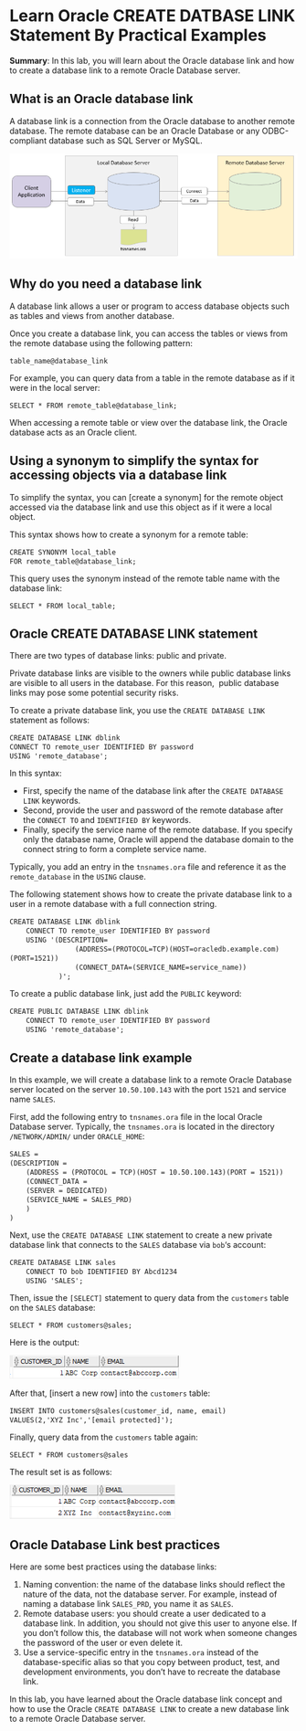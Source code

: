 # Learn Oracle CREATE DATBASE LINK Statement By Practical Examples
**Summary**: In this lab, you will learn about the Oracle database link and how to create a database link to a remote Oracle Database server.

What is an Oracle database link
-------------------------------

A database link is a connection from the Oracle database to another remote database. The remote database can be an Oracle Database or any ODBC-compliant database such as SQL Server or MySQL.

![Oracle Create Database Link](./images/Oracle-Create-Database-Link.png)

Why do you need a database link
-------------------------------

A database link allows a user or program to access database objects such as tables and views from another database.

Once you create a database link, you can access the tables or views from the remote database using the following pattern:

```
table_name@database_link
```


For example, you can query data from a table in the remote database as if it were in the local server:

```
SELECT * FROM remote_table@database_link;
```


When accessing a remote table or view over the database link, the Oracle database acts as an Oracle client.

Using a synonym to simplify the syntax for accessing objects via a database link
--------------------------------------------------------------------------------

To simplify the syntax, you can [create a synonym] for the remote object accessed via the database link and use this object as if it were a local object.

This syntax shows how to create a synonym for a remote table:

```
CREATE SYNONYM local_table
FOR remote_table@database_link;
```


This query uses the synonym instead of the remote table name with the database link:

```
SELECT * FROM local_table;
```


Oracle CREATE DATABASE LINK statement
-------------------------------------

There are two types of database links: public and private.

Private database links are visible to the owners while public database links are visible to all users in the database. For this reason,  public database links may pose some potential security risks.

To create a private database link, you use the `CREATE DATABASE LINK` statement as follows:

```
CREATE DATABASE LINK dblink
CONNECT TO remote_user IDENTIFIED BY password
USING 'remote_database';
```


In this syntax:

*   First, specify the name of the database link after the `CREATE DATABASE LINK` keywords.
*   Second, provide the user and password of the remote database after the `CONNECT TO` and `IDENTIFIED BY` keywords.
*   Finally, specify the service name of the remote database. If you specify only the database name, Oracle will append the database domain to the connect string to form a complete service name.

Typically, you add an entry in the `tnsnames.ora` file and reference it as the `remote_database` in the `USING` clause.

The following statement shows how to create the private database link to a user in a remote database with a full connection string.

```
CREATE DATABASE LINK dblink 
    CONNECT TO remote_user IDENTIFIED BY password
    USING '(DESCRIPTION=
                (ADDRESS=(PROTOCOL=TCP)(HOST=oracledb.example.com)(PORT=1521))
                (CONNECT_DATA=(SERVICE_NAME=service_name))
            )';

```


To create a public database link, just add the `PUBLIC` keyword:

```
CREATE PUBLIC DATABASE LINK dblink 
    CONNECT TO remote_user IDENTIFIED BY password
    USING 'remote_database';

```


Create a database link example
------------------------------

In this example, we will create a database link to a remote Oracle Database server located on the server `10.50.100.143` with the port `1521` and service name `SALES`.

First, add the following entry to `tnsnames.ora` file in the local Oracle Database server. Typically, the `tnsnames.ora` is located in the directory `/NETWORK/ADMIN/` under `ORACLE_HOME`:

```
SALES =
(DESCRIPTION =
    (ADDRESS = (PROTOCOL = TCP)(HOST = 10.50.100.143)(PORT = 1521))
    (CONNECT_DATA =
    (SERVER = DEDICATED)
    (SERVICE_NAME = SALES_PRD)
    )
)
```


Next, use the `CREATE DATABASE LINK` statement to create a new private database link that connects to the `SALES` database via `bob`‘s account:

```
CREATE DATABASE LINK sales 
    CONNECT TO bob IDENTIFIED BY Abcd1234
    USING 'SALES';
```


Then, issue the `[SELECT]` statement to query data from the `customers` table on the `SALES` database:

```
SELECT * FROM customers@sales;
```


Here is the output:

![Oracle Create Database Link - querying data example](./images/Oracle-Create-Database-Link-querying-data-example.png)

After that, [insert a new row] into the `customers` table:

```
INSERT INTO customers@sales(customer_id, name, email)
VALUES(2,'XYZ Inc','[email protected]');
```


Finally, query data from the `customers` table again:

```
SELECT * FROM customers@sales
```


The result set is as follows:

![Oracle Create Database Link - insert example](./images/Oracle-Create-Database-Link-insert-example.png)

Oracle Database Link best practices
-----------------------------------

Here are some best practices using the database links:

1.  Naming convention: the name of the database links should reflect the nature of the data, not the database server. For example, instead of naming a database link `SALES_PRD`, you name it as `SALES`.
2.  Remote database users: you should create a user dedicated to a database link. In addition, you should not give this user to anyone else. If you don’t follow this, the database will not work when someone changes the password of the user or even delete it.
3.  Use a service-specific entry in the `tnsnames.ora` instead of the database-specific alias so that you copy between product, test, and development environments, you don’t have to recreate the database link.

In this lab, you have learned about the Oracle database link concept and how to use the Oracle `CREATE DATABASE LINK` to create a new database link to a remote Oracle Database server.
